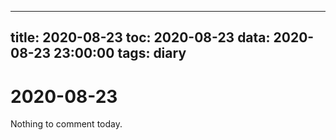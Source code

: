 
---
title: 2020-08-23
toc: 2020-08-23
data: 2020-08-23 23:00:00
tags: diary
---


# 2020-08-23

Nothing to comment today.
